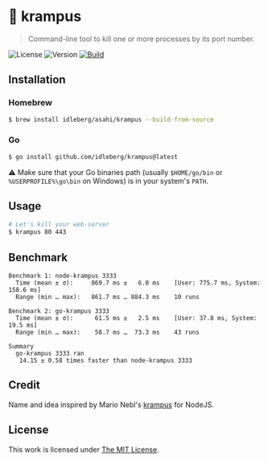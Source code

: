 # :japanese_ogre: krampus

> Command-line tool to kill one or more processes by its port number.

![License](https://img.shields.io/github/license/idleberg/krampus?style=for-the-badge)
![Version](https://img.shields.io/github/v/release/idleberg/krampus?sort=semver&style=for-the-badge)
[![Build](https://img.shields.io/github/actions/workflow/status/idleberg/node-dent/default.yml?style=for-the-badge)](https://github.com/idleberg/krampus/actions)

## Installation

### Homebrew

```sh
$ brew install idleberg/asahi/krampus --build-from-source
```

### Go

```sh
$ go install github.com/idleberg/krampus@latest
```

:warning: Make sure that your Go binaries path (usually `$HOME/go/bin` or `%USERPROFILE%\go\bin` on Windows) is in your system's `PATH`.

## Usage

```sh
# Let's kill your web-server
$ krampus 80 443
```

## Benchmark

```
Benchmark 1: node-krampus 3333
  Time (mean ± σ):     869.7 ms ±   6.0 ms    [User: 775.7 ms, System: 158.6 ms]
  Range (min … max):   861.7 ms … 884.3 ms    10 runs
 
Benchmark 2: go-krampus 3333
  Time (mean ± σ):      61.5 ms ±   2.5 ms    [User: 37.8 ms, System: 19.5 ms]
  Range (min … max):    58.7 ms …  73.3 ms    43 runs
 
Summary
  go-krampus 3333 ran
   14.15 ± 0.58 times faster than node-krampus 3333
```

## Credit

Name and idea inspired by Mario Nebl's [krampus](https://www.npmjs.com/package/krampus) for NodeJS.

## License

This work is licensed under [The MIT License](LICENSE).
  
